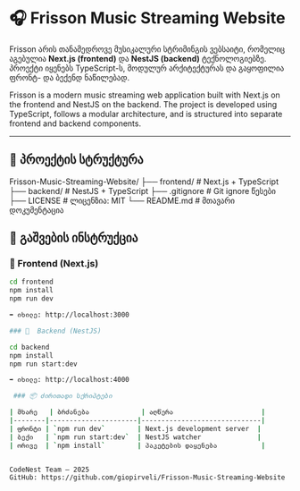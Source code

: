 # 🎧 Frisson Music Streaming Website

Frisson არის თანამედროვე მუსიკალური სტრიმინგის ვებსაიტი, რომელიც აგებულია **Next.js (frontend)** და **NestJS (backend)** ტექნოლოგიებზე. პროექტი იყენებს TypeScript-ს, მოდულურ არქიტექტურას და გაყოფილია ფრონტ- და ბექენდ ნაწილებად.

Frisson is a modern music streaming web application built with Next.js on the frontend and NestJS on the backend. The project is developed using TypeScript, follows a modular architecture, and is structured into separate frontend and backend components.

---

## 📁 პროექტის სტრუქტურა

Frisson-Music-Streaming-Website/
├── frontend/ # Next.js + TypeScript
├── backend/ # NestJS + TypeScript
├── .gitignore # Git ignore წესები
├── LICENSE # ლიცენზია: MIT
└── README.md # მთავარი დოკუმენტაცია

## 🚀 გაშვების ინსტრუქცია

### 🔷 Frontend (Next.js)

```bash
cd frontend
npm install
npm run dev

➡️ იხილე: http://localhost:3000

### 🔷  Backend (NestJS)

cd backend
npm install
npm run start:dev

➡️ იხილე: http://localhost:4000

 ### 📦 ძირითადი სქრიპტები

| მხარე   | ბრძანება             | აღწერა                      |
|--------|----------------------|------------------------------|
| ფრონტი | `npm run dev`        | Next.js development server  |
| ბექი   | `npm run start:dev`  | NestJS watcher              |
| ორივე  | `npm install`        | პაკეტების დაყენება           |


CodeNest Team — 2025
GitHub: https://github.com/giopirveli/Frisson-Music-Streaming-Website


